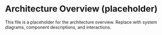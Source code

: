 # Architecture Overview (placeholder)

This file is a placeholder for the architecture overview. Replace with system diagrams, component descriptions, and interactions.
